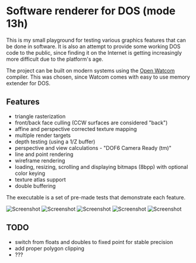 Software renderer for DOS (mode 13h)
================
This is my small playground for testing various graphics features that can be done in software. It is also an attempt to provide some working DOS code to the public, since finding it on the Internet is getting increasingly more difficult due to the platform's age. 

The project can be built on modern systems using the [Open Watcom](http://www.openwatcom.org/) compiler. This was chosen, since Watcom comes with easy to use memory extender for DOS.

Features
-------

- triangle rasterization
- front/back face culling (CCW surfaces are considered "back")
- affine and perspective corrected texture mapping
- multiple render targets
- depth testing (using a 1/Z buffer)
- perspective and view calculations - "DOF6 Camera Ready (tm)"
- line and point rendering
- wireframe rendering
- loading, resizing, scrolling and displaying bitmaps (8bpp) with optional color keying
- texture atlas support
- double buffering

The executable is a set of pre-made tests that demonstrate each feature.

![Screenshot](http://kondrak.info/images/dos3d/1.png?raw=true)
![Screenshot](http://kondrak.info/images/dos3d/2.png?raw=true)
![Screenshot](http://kondrak.info/images/dos3d/3.png?raw=true)
![Screenshot](http://kondrak.info/images/dos3d/4.png?raw=true)
![Screenshot](http://kondrak.info/images/dos3d/5.png?raw=true)

TODO
-------

- switch from floats and doubles to fixed point for stable precision
- add proper polygon clipping
- ???
